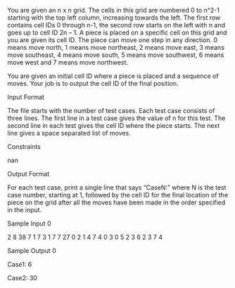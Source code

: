 You are given an n x n grid. The cells in this grid are numbered 0 to n^2-1 starting with the top left column, increasing towards the left. The first row contains cell IDs 0 through n-1, the second row starts on the left with n and goes up to cell ID 2n – 1. A piece is placed on a specific cell on this grid and you are given its cell ID. The piece can move one step in any direction. 0 means move north, 1 means move northeast, 2 means move east, 3 means move southeast, 4 means move south, 5 means move southwest, 6 means move west and 7 means move northwest.

You are given an initial cell ID where a piece is placed and a sequence of moves. Your job is to output the cell ID of the final position.

Input Format

The file starts with the number of test cases. Each test case consists of three lines. The first line in a test case gives the value of n for this test. The second line in each test gives the cell ID where the piece starts. The next line gives a space separated list of moves.


Constraints

nan

Output Format

For each test case, print a single line that says “CaseN:” where N is the test case number, starting at 1, followed by the cell ID for the final location of the piece on the grid after all the moves have been made in the order specified in the input.


Sample Input 0

2
8
38
7 1 7 3 1 7
7
27
0 2 1 4 7 4 0 3 0 5 2 3 6 2 3 7 4

Sample Output 0

Case1: 6

Case2: 30
